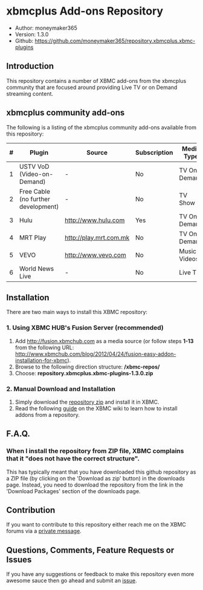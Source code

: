 xbmcplus Add-ons Repository
======================

* Author: moneymaker365
* Version: 1.3.0
* Github: https://github.com/moneymaker365/repository.xbmcplus.xbmc-plugins

## Introduction
This repository contains a number of XBMC add-ons from the xbmcplus community that are focused around providing Live TV or on Demand streaming content.

## xbmcplus community add-ons
The following is a listing of the xbmcplus community add-ons available from this repository:

\# | Plugin | Source | Subscription | Media Type
---|---|---|---|---
1 | USTV VoD (Video-on-Demand) | - | No | TV On-Demand
2 | Free Cable (no further development) | -‎ | No | TV Show
3 | Hulu | http://www.hulu.com | Yes | TV On-Demand
4 | MRT Play | http://play.mrt.com.mk | No | TV On-Demand
5 | VEVO | http://www.vevo.com | No | Music Videos
6 | World News Live | - | No | Live TV
## Installation
There are two main ways to install this XBMC repository:
### 1. Using XBMC HUB's Fusion Server (recommended)
1. Add http://fusion.xbmchub.com as a media source (or follow steps **1-13** from the following URL: http://www.xbmchub.com/blog/2012/04/24/fusion-easy-addon-installation-for-xbmc).
2. Browse to the following direction structure: **/xbmc-repos/**
3. Choose: **repository.xbmcplus.xbmc-plugins-1.3.0.zip**

### 2. Manual Download and Installation
1. Simply download the [repository zip](https://github.com/moneymaker365/repository.xbmcplus.xbmc-plugins/archive/master.zip)
and install it in XBMC.
2. Read the following [guide](http://wiki.xbmc.org/index.php?title=Add-ons#How_to_install_from_zip)
on the XBMC wiki to learn how to install addons from a repository.

## F.A.Q.
### When I install the repository from ZIP file, XBMC complains that it "does not have the correct structure".
This has typically meant that you have downloaded this github repository as a ZIP file (by clicking on the
'Download as zip' button) in the downloads page. Instead, you need to download the repository from the link
in the 'Download Packages' section of the downloads page.

## Contribution
If you want to contribute to this repository either reach me on the XBMC forums via a [private message](http://forum.xbmc.org/private.php?action=send&uid=116826).

## Questions, Comments, Feature Requests or Issues
If you have any suggestions or feedback to make this repository even more awesome sauce then go ahead and submit an
[issue](https://github.com/moneymaker365/repository.xbmcplus.xbmc-plugins/issues).
